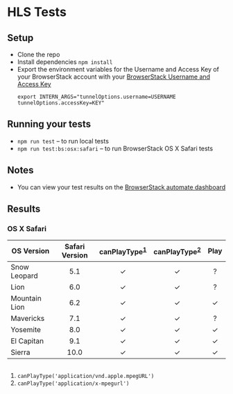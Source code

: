 # HLS Tests

## Setup
* Clone the repo
* Install dependencies `npm install`
* Export the environment variables for the Username and Access Key of your BrowserStack account with your [BrowserStack Username and Access Key](https://www.browserstack.com/accounts/settings)
  ```
  export INTERN_ARGS="tunnelOptions.username=USERNAME tunnelOptions.accessKey=KEY"
  ```

## Running your tests
* `npm run test` – to run local tests
* `npm run test:bs:osx:safari` – to run BrowserStack OS X Safari tests

## Notes
* You can view your test results on the [BrowserStack automate dashboard](https://www.browserstack.com/automate)

## Results

### OS X Safari

| OS Version    | Safari Version | canPlayType<sup>[1](#fn)</sup> | canPlayType<sup>[2](#fn)</sup> | Play |
| ------------- |:--------------:|:-----------------------:|:-----------------------:|:----:|
| Snow Leopard  | 5.1            | ✓                       | ✓                       | ?    |
| Lion          | 6.0            | ✓                       | ✓                       | ?    |
| Mountain Lion | 6.2            | ✓                       | ✓                       | ✓    |
| Mavericks     | 7.1            | ✓                       | ✓                       | ?    |
| Yosemite      | 8.0            | ✓                       | ✓                       | ✓    |
| El Capitan    | 9.1            | ✓                       | ✓                       | ✓    |
| Sierra        | 10.0           | ✓                       | ✓                       | ✓    |


<a name="fn"></a>
---
1. `canPlayType('application/vnd.apple.mpegURL')`
2. `canPlayType('application/x-mpegurl')`